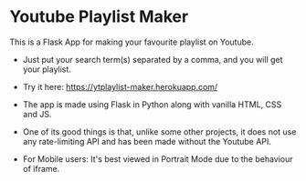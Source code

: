 # Youtube Playlist Maker
This is a Flask App for making your favourite playlist on Youtube. 

* Just put your search term(s) separated by a comma, and you will get your playlist. 

* Try it here: https://ytplaylist-maker.herokuapp.com/

* The app is made using Flask in Python along with vanilla HTML, CSS and JS. 

* One of its good things is that, unlike some other projects, it does not use any rate-limiting API and has been made without the Youtube API.

* For Mobile users: It's best viewed in Portrait Mode due to the behaviour of iframe.
